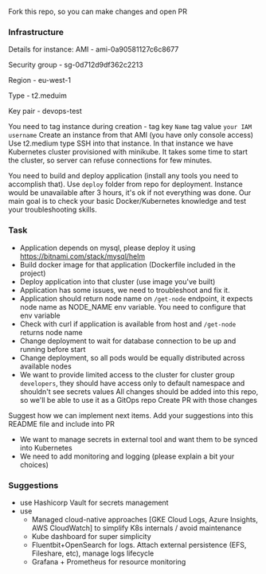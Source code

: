 Fork this repo, so you can make changes and open PR

### Infrastructure
Details for instance:
AMI - ami-0a90581127c6c8677

Security group - sg-0d712d9df362c2213

Region - eu-west-1

Type - t2.meduim

Key pair - devops-test

You need to tag instance during creation - tag key `Name` tag value `your IAM username`
Create an instance from that AMI (you have only console access)
Use t2.medium type 
SSH into that instance. In that instance we have Kubernetes cluster provisioned with minikube. It takes some time to start the cluster, so server can refuse connections for few minutes.

You need to build and deploy application (install any tools you need to accomplish that). Use `deploy` folder from repo for deployment.
Instance would be unavailable after 3 hours, it's ok if not everything was done. 
Our main goal is to check your basic Docker/Kubernetes knowledge and test your troubleshooting skills.

### Task 
- Application depends on mysql, please deploy it using https://bitnami.com/stack/mysql/helm
- Build docker image for that application (Dockerfile included in the project)
- Deploy application into that cluster (use image you've built)
- Application has some issues, we need to troubleshoot and fix it.
- Application should return node name on `/get-node` endpoint, it expects node name as NODE_NAME env variable. You need to configure that env variable
- Check with curl if application is available from host and `/get-node` returns node name
- Change deployment to wait for database connection to be up and running before start
- Change deployment, so all pods would be equally distributed across available nodes
- We want to provide limited access to the cluster for cluster group `developers`, they should have access only to default namespace and shouldn't see secrets values
All changes should be added into this repo, so we'll be able to use it as a GitOps repo
Create PR with those changes

Suggest how we can implement next items. Add your suggestions into this README file and include into PR 
- We want to manage secrets in external tool and want them to be synced into Kubernetes
- We need to add monitoring and logging (please explain a bit your choices)

### Suggestions

- use Hashicorp Vault for secrets management
- use
  - Managed cloud-native approaches [GKE Cloud Logs, Azure Insights, AWS CloudWatch] to simplify K8s internals / avoid maintenance
  - Kube dashboard for super simplicity
  - Fluentbit+OpenSearch for logs. Attach external persistence (EFS, Fileshare, etc), manage logs lifecycle
  - Grafana + Prometheus for resource monitoring

